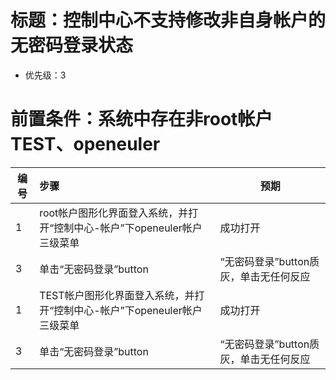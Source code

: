 # 标题：控制中心不支持修改非自身帐户的无密码登录状态
* 优先级：3
# 前置条件：系统中存在非root帐户TEST、openeuler
| 编号 | 步骤                                | 预期                                                         |
| ---- | :---------------------------------- | ------------------------------------------------------------ |
| 1    | root帐户图形化界面登入系统，并打开“控制中心-帐户”下openeuler帐户三级菜单 | 成功打开 |
| 3    | 单击“无密码登录”button | “无密码登录”button质灰，单击无任何反应 |
| 1    | TEST帐户图形化界面登入系统，并打开“控制中心-帐户”下openeuler帐户三级菜单 | 成功打开 |
| 3    | 单击“无密码登录”button | “无密码登录”button质灰，单击无任何反应 |
